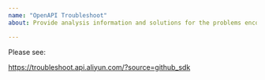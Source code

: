 ```yaml
---
name: "OpenAPI Troubleshoot"
about: Provide analysis information and solutions for the problems encountered by users in the process of using Alibaba Cloud OpenAPI.

---
```


Please see: 

https://troubleshoot.api.aliyun.com/?source=github_sdk
